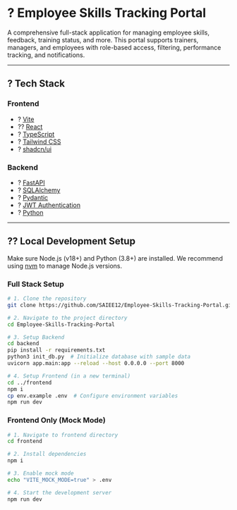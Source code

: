 # ? Employee Skills Tracking Portal

A comprehensive full-stack application for managing employee skills, feedback, training status, and more. This portal supports trainers, managers, and employees with role-based access, filtering, performance tracking, and notifications.

---

## ? Tech Stack

### Frontend
- ? [Vite](https://vitejs.dev/)
- ?? [React](https://reactjs.org/)
- ? [TypeScript](https://www.typescriptlang.org/)
- ? [Tailwind CSS](https://tailwindcss.com/)
- ? [shadcn/ui](https://ui.shadcn.com/)

### Backend
- ? [FastAPI](https://fastapi.tiangolo.com/)
- ? [SQLAlchemy](https://www.sqlalchemy.org/)
- ? [Pydantic](https://pydantic-docs.helpmanual.io/)
- ? [JWT Authentication](https://jwt.io/)
- ? [Python](https://www.python.org/)

---

## ?? Local Development Setup

Make sure Node.js (v18+) and Python (3.8+) are installed. We recommend using [nvm](https://github.com/nvm-sh/nvm#installing-and-updating) to manage Node.js versions.

### Full Stack Setup

```bash
# 1. Clone the repository
git clone https://github.com/SAIEE12/Employee-Skills-Tracking-Portal.git

# 2. Navigate to the project directory
cd Employee-Skills-Tracking-Portal

# 3. Setup Backend
cd backend
pip install -r requirements.txt
python3 init_db.py  # Initialize database with sample data
uvicorn app.main:app --reload --host 0.0.0.0 --port 8000

# 4. Setup Frontend (in a new terminal)
cd ../frontend
npm i
cp env.example .env  # Configure environment variables
npm run dev
```

### Frontend Only (Mock Mode)

```bash
# 1. Navigate to frontend directory
cd frontend

# 2. Install dependencies
npm i

# 3. Enable mock mode
echo "VITE_MOCK_MODE=true" > .env

# 4. Start the development server
npm run dev
```
